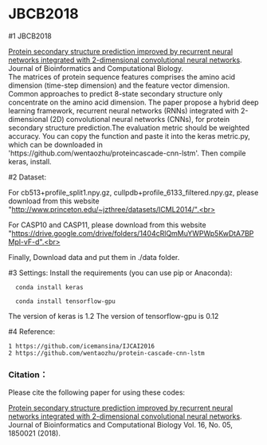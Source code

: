 # JBCB2018
#1 JBCB2018 
 <p> <a href="https://www.worldscientific.com/doi/10.1142/S021972001850021X">Protein secondary structure prediction improved by recurrent neural networks integrated with 2-dimensional convolutional neural networks</a>. Journal of Bioinformatics and Computational Biology.
 <br>
The matrices of protein sequence features comprises the amino acid dimension (time-step dimension) and the feature
vector dimension. Common approaches to predict 8-state secondary structure only concentrate on the amino acid dimension. The
paper propose a hybrid deep learning framework, recurrent neural networks (RNNs) integrated with 2-dimensional (2D)
convolutional neural networks (CNNs), for protein secondary structure prediction.The evaluation metric should be weighted accuracy. You can copy the function and paste it into the keras metric.py, which can be downloaded in 'https://github.com/wentaozhu/proteincascade-cnn-lstm'. Then compile keras, install. 


#2 Dataset:
         
 For cb513+profile_split1.npy.gz, cullpdb+profile_6133_filtered.npy.gz, please download from this website
 "http://www.princeton.edu/~jzthree/datasets/ICML2014/".<br>
     
 For CASP10 and CASP11, please download from this website
"https://drive.google.com/drive/folders/1404cRlQmMuYWPWp5KwDtA7BPMpl-vF-d".<br>
      
Finally, Download data and put them in ./data folder.


#3 Settings:
      Install the requirements (you can use pip or Anaconda):
      
      conda install keras
      
      conda install tensorflow-gpu
    
  The version of keras is 1.2
  The version of tensorflow-gpu is 0.12
  
#4 Reference:

    1 https://github.com/icemansina/IJCAI2016
    2 https://github.com/wentaozhu/protein-cascade-cnn-lstm

### Citation：
Please cite the following paper for using these codes:

<a href="https://www.worldscientific.com/doi/10.1142/S021972001850021X">Protein secondary structure prediction improved by recurrent neural networks integrated with 2-dimensional convolutional neural networks</a>. Journal of Bioinformatics and Computational Biology Vol. 16, No. 05, 1850021 (2018).
